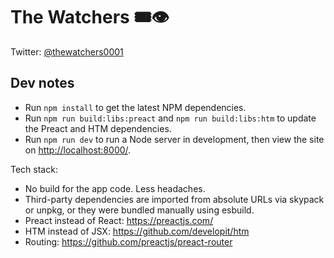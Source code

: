 # The Watchers 🎟️👁

Twitter: [@thewatchers0001](https://twitter.com/thewatchers0001)

## Dev notes

* Run `npm install` to get the latest NPM dependencies.
* Run `npm run build:libs:preact` and `npm run build:libs:htm` to update the Preact and HTM dependencies.
* Run `npm run dev` to run a Node server in development, then view the site on <http://localhost:8000/>.

Tech stack:

* No build for the app code. Less headaches.
* Third-party dependencies are imported from absolute URLs via skypack or unpkg, or they were bundled manually using esbuild.
* Preact instead of React: <https://preactjs.com/>
* HTM instead of JSX: <https://github.com/developit/htm>
* Routing: <https://github.com/preactjs/preact-router>
